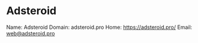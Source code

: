 
# Adsteroid

Name: Adsteroid
Domain: adsteroid.pro
Home: https://adsteroid.pro/
Email: web@adsteroid.pro
